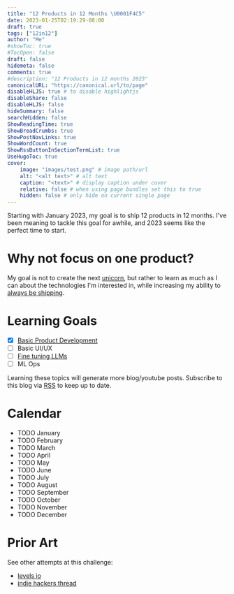 ```yaml
---
title: "12 Products in 12 Months \U0001F4C5"
date: 2023-01-25T02:19:29-08:00
draft: true
tags: ["12in12"]
author: "Me"
#showToc: true
#TocOpen: false
draft: false
hidemeta: false
comments: true
#description: "12 Products in 12 months 2023"
canonicalURL: "https://canonical.url/to/page"
disableHLJS: true # to disable highlightjs
disableShare: false
disableHLJS: false
hideSummary: false
searchHidden: false
ShowReadingTime: true
ShowBreadCrumbs: true
ShowPostNavLinks: true
ShowWordCount: true
ShowRssButtonInSectionTermList: true
UseHugoToc: true
cover:
    image: "images/test.png" # image path/url
    alt: "<alt text>" # alt text
    caption: "<text>" # display caption under cover
    relative: false # when using page bundles set this to true
    hidden: false # only hide on current single page
---
```


Starting with January 2023, my goal is to ship 12 products in 12 months. I've been meaning to tackle this goal for awhile, and 2023 seems like the perfect time to start.

# Why not focus on one product?
My goal is not to create the next [unicorn](https://en.wikipedia.org/wiki/Unicorn_(finance)), but rather to learn as much as I can about the technologies I'm interested in, while increasing my ability to [always be shipping](https://blog.codinghorror.com/yes-but-what-have-you-done/).

# Learning Goals
- [x] [Basic Product Development](https://www.youtube.com/watch?v=poLzjLt2yqU)
- [ ] Basic UI/UX
- [ ] [Fine tuning LLMs](https://huggingface.co/docs/transformers/training)
- [ ] ML Ops

Learning these topics will generate more blog/youtube posts. Subscribe to this blog via [RSS](/index.xml) to keep up to date.

# Calendar
- TODO January
- TODO February
- TODO March
- TODO April
- TODO May
- TODO June
- TODO July
- TODO August
- TODO September
- TODO October
- TODO November
- TODO December

# Prior Art
See other attempts at this challenge:
- [levels io](https://levels.io/12-startups-12-months/)
- [indie hackers thread](https://www.indiehackers.com/group/12-startups-in-12-months)

